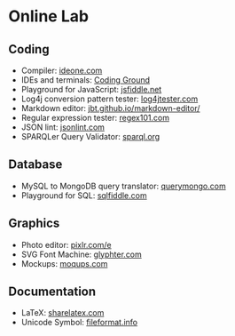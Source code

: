# Online Lab

## Coding

* Compiler: [ideone.com](https://ideone.com)
* IDEs and terminals: [Coding Ground](https://www.tutorialspoint.com/codingground.htm)
* Playground for JavaScript: [jsfiddle.net](https://jsfiddle.net/)
* Log4j conversion pattern tester: [log4jtester.com](http://log4jtester.com)
* Markdown editor: [jbt.github.io/markdown-editor/](https://jbt.github.io/markdown-editor/)
* Regular expression tester: [regex101.com](https://regex101.com/)
* JSON lint: [jsonlint.com](http://jsonlint.com/)
* SPARQLer Query Validator: [sparql.org](http://www.sparql.org/query-validator.html)

## Database
* MySQL to MongoDB query translator: [querymongo.com](http://www.querymongo.com/)
* Playground for SQL: [sqlfiddle.com](http://sqlfiddle.com/)

## Graphics

* Photo editor: [pixlr.com/e](https://pixlr.com/e/)
* SVG Font Machine: [glyphter.com](https://glyphter.com/)
* Mockups: [moqups.com](https://app.moqups.com)

## Documentation
* LaTeX: [sharelatex.com](https://www.sharelatex.com/)
* Unicode Symbol: [fileformat.info](http://www.fileformat.info/info/unicode/category/So/list.htm)
